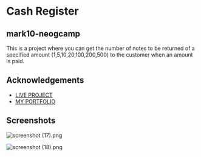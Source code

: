 # Cash Register

## mark10-neogcamp

This is a project where you can get the number of notes to be returned of a specified amount (1,5,10,20,100,200,500) to the customer when an amount is paid.

## Acknowledgements

* [LIVE PROJECT](https://cash-register-manager-mark10.netlify.app/)
* [MY PORTFOLIO](https://portfolio-sagar.netlify.app/)

## Screenshots


![screenshot (17).png](https://cdn.hashnode.com/res/hashnode/image/upload/v1630575287436/U8X8GPZRu.png)


![screenshot (18).png](https://cdn.hashnode.com/res/hashnode/image/upload/v1630575304069/VXvdHRWaC.png)

